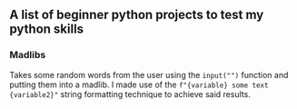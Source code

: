 ## A list of beginner python projects to test my python skills

### Madlibs

Takes some random words from the user using the `input("")` function and putting them
into a madlib.
I made use of the `f"{variable} some text {variable2}"` string formatting technique
to achieve said results.
